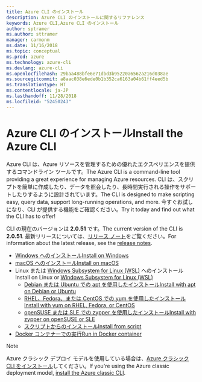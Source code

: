 ```yaml
---
title: Azure CLI のインストール
description: Azure CLI のインストールに関するリファレンス
keywords: Azure CLI,Azure CLI のインストール
author: sptramer
ms.author: sttramer
manager: carmonm
ms.date: 11/16/2018
ms.topic: conceptual
ms.prod: azure
ms.technology: azure-cli
ms.devlang: azure-cli
ms.openlocfilehash: 29baa488bfe6e71dbd3b95220a6562a216d038ae
ms.sourcegitcommit: a8aac038e6ede0b1b352ca6163a04b61ff4eed5b
ms.translationtype: HT
ms.contentlocale: ja-JP
ms.lasthandoff: 11/28/2018
ms.locfileid: "52450243"
---
```

# <a name="install-the-azure-cli"></a><span data-ttu-id="85508-104">Azure CLI のインストール</span><span class="sxs-lookup"><span data-stu-id="85508-104">Install the Azure CLI</span></span>

<span data-ttu-id="85508-105">Azure CLI は、Azure リソースを管理するための優れたエクスペリエンスを提供するコマンドライン ツールです。</span><span class="sxs-lookup"><span data-stu-id="85508-105">The Azure CLI is a command-line tool providing a great experience for managing Azure resources.</span></span> <span data-ttu-id="85508-106">CLI は、スクリプトを簡単に作成したり、データを照会したり、長時間実行される操作をサポートしたりするように設計されています。</span><span class="sxs-lookup"><span data-stu-id="85508-106">The CLI is designed to make scripting easy, query data, support long-running operations, and more.</span></span> <span data-ttu-id="85508-107">今すぐお試しになり、CLI が提供する機能をご確認ください。</span><span class="sxs-lookup"><span data-stu-id="85508-107">Try it today and find out what the CLI has to offer!</span></span>

<span data-ttu-id="85508-108">CLI の現在のバージョンは __2.0.51__ です。</span><span class="sxs-lookup"><span data-stu-id="85508-108">The current version of the CLI is __2.0.51__.</span></span> <span data-ttu-id="85508-109">最新リリースについては、[リリース ノート](release-notes-azure-cli.md)をご覧ください。</span><span class="sxs-lookup"><span data-stu-id="85508-109">For information about the latest release, see the [release notes](release-notes-azure-cli.md).</span></span>

* [<span data-ttu-id="85508-110">Windows へのインストール</span><span class="sxs-lookup"><span data-stu-id="85508-110">Install on Windows</span></span>](install-azure-cli-windows.md)
* [<span data-ttu-id="85508-111">macOS へのインストール</span><span class="sxs-lookup"><span data-stu-id="85508-111">Install on macOS</span></span>](install-azure-cli-macos.md)
* <span data-ttu-id="85508-112">Linux または [Windows Subsystem for Linux (WSL)](/windows/wsl/about) へのインストール</span><span class="sxs-lookup"><span data-stu-id="85508-112">Install on Linux or [Windows Subsystem for Linux (WSL)](/windows/wsl/about)</span></span>
  * [<span data-ttu-id="85508-113">Debian または Ubuntu での apt を使用したインストール</span><span class="sxs-lookup"><span data-stu-id="85508-113">Install with apt on Debian or Ubuntu</span></span>](install-azure-cli-apt.md)
  * [<span data-ttu-id="85508-114">RHEL、Fedora、または CentOS での yum を使用したインストール</span><span class="sxs-lookup"><span data-stu-id="85508-114">Install with yum on RHEL, Fedora, or CentOS</span></span>](install-azure-cli-yum.md)
  * [<span data-ttu-id="85508-115">openSUSE または SLE での zypper を使用したインストール</span><span class="sxs-lookup"><span data-stu-id="85508-115">Install with zypper on openSUSE or SLE</span></span>](install-azure-cli-zypper.md)
  * [<span data-ttu-id="85508-116">スクリプトからのインストール</span><span class="sxs-lookup"><span data-stu-id="85508-116">Install from script</span></span>](install-azure-cli-linux.md)
* [<span data-ttu-id="85508-117">Docker コンテナーでの実行</span><span class="sxs-lookup"><span data-stu-id="85508-117">Run in Docker container</span></span>](run-azure-cli-docker.md)

> [!NOTE]
> <span data-ttu-id="85508-118">Azure クラシック デプロイ モデルを使用している場合は、[Azure クラシック CLI をインストール](install-classic-cli.md)してください。</span><span class="sxs-lookup"><span data-stu-id="85508-118">If you're using the Azure classic deployment model, [install the Azure classic CLI](install-classic-cli.md).</span></span>
